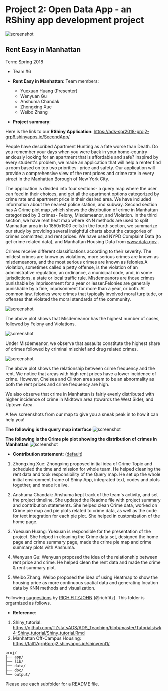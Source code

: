 # Project 2: Open Data App - an RShiny app development project

![screenshot](/fig/892628572.jpg)

## Rent Easy in Manhattan
Term: Spring 2018

+ Team #6
+ **Rent Easy in Manhattan**:
Team members:
	+ Yuexuan Huang (Presenter)
	+ Wenyuan Gu
	+ Anshuma Chandak
	+ Zhongxing Xue
	+ Weibo Zhang

+ **Project summary**: 

Here is the link to our **RShiny Application**: https://ads-spr2018-proj2-grp6.shinyapps.io/SecondApp/

People have described Apartment Hunting as a fate worse than Death. Do you remember your days when you were back in your home-country anxiously looking for an apartment that is affordable and safe? Inspired by every student's problem, we made an application that will help a renter find a room based on top two priorities- price and safety. Our application will provide a comprehensive view of the rent prices and crime rate in every street in the Manhattan Borough of New York City. 

The application is divided into four sections- a query map where the user can feed in their choices, and get all the apartment options categorized by crime rate and apartment price in their desired area. We have included information about the nearest police station, and subway. Second section has A Crime plot map ,which shows the distribution of crime in Manhattan categorized by 3 crimes- Felony, Misdemeanor, and Violation. In the third section, we have rent heat map where KNN methods are used to split Manhattan area in to 1850x1500 cells.In the fourth section, we summarize our study by providing several insightful charts about the categories of crimes committed, and rent prices. 
We have used NYPD Complaint Data (to get crime related data), and Manhattan Housing Data from www.data.gov . 

Crimes receive different classifications according to their severity. The mildest crimes are known as violations, more serious crimes are known as misdemeanors, and the most serious crimes are known as felonies.A violation, sometimes called a petty offense, is the violation of an administrative regulation, an ordinance, a municipal code, and, in some jurisdictions, a state or local traffic rule. Misdemeanors are those crimes punishable by imprisonment for a year or lesser.Felonies are generally punishable by a fine, imprisonment for more than a year, or both. At common law, felonies were crimes that typically involved moral turpitude, or offenses that violated the moral standards of the community.

![screenshot](/fig/totalpie.png)

The above plot shows that Misdemeanor has the highest number of cases, followed by Felony and Violations. 


![screenshot](/fig/mispie.png)

Under Misdemeanor, we observe that assaults constitute the highest share of crimes followed by criminal mischief and drug related crimes. 

![screenshot](/fig/scatterplot2.png)

The above plot shows the relationship between crime frequency and the rent. We notice that areas with high rent prices have a lower incidence of crime. However, Chelsea and Clinton area seem to be an abnormality as both the rent prices and crime frequency are high. 

We also observe that crime in Manhattan is fairly evenly distributed with higher incidence of crime in Midtown area (towards the West Side), and Uptown Area. 

A few screenshots from our map to give you a sneak peak in to how it can help you! 

**The following is the query map interface**
![screenshot](/fig/465115374.jpg )

**The following is the Crime pie plot showing the distribution of crimes in Manhattan**
![screenshot](fig/593627115.jpg)





+ **Contribution statement**: ([default](doc/a_note_on_contributions.md)) 
1. Zhongxing Xue: Zhongxing proposed initial idea of Crime Topic and scheduled the time and mission for whole team. He helped cleaning the rent data and took responsibility of the Query map. He set up the whole initial environment frame of Shiny App, integrated text, codes and plots together, and made it alive. 

2. Anshuma Chandak: Anshuma kept track of the team's activity, and set the project timeline. She updated the Readme file with project summary and contribution statements. She helped clean Crime data, worked on Crime pie map and pie plots related to crime data, as well as the code for text integration for each pie plot. She helped in customization of the home page.

3. Yuexuan Huang: Yuexuan is responsible for the presentation of the project. She helped in cleaning the Crime data set, designed the home page and crime summary page, made the crime pie map and crime summary plots with Anshuma. 

4. Wenyuan Gu: Wenyuan proposed the idea of the relationship between rent price and crime. He helped clean the rent data and made the crime & rent summary plot. 

5. Weibo Zhang: Weibo proposed the idea of using Heatmap to show the housing price as more continuous spatial data and generating location data by KNN methods and visualization.


Following [suggestions](http://nicercode.github.io/blog/2013-04-05-projects/) by [RICH FITZJOHN](http://nicercode.github.io/about/#Team) (@richfitz). This folder is orgarnized as follows.

+ **Reference**: 
1. Shiny_tutorial: https://github.com/TZstatsADS/ADS_Teaching/blob/master/Tutorials/wk4-Shiny_tutorial/Shiny_tutorial.Rmd
2. Manhattan Off-Campus Housing: https://fall17grp6proj2.shinyapps.io/shinyrent1/

```
proj/
├── app/
├── lib/
├── data/
├── doc/
└── output/
```

Please see each subfolder for a README file.

